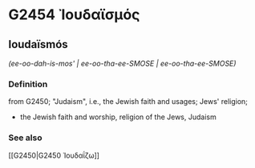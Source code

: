 # G2454 Ἰουδαϊσμός

## Ioudaïsmós

_(ee-oo-dah-is-mos' | ee-oo-tha-ee-SMOSE | ee-oo-tha-ee-SMOSE)_

### Definition

from G2450; "Judaism", i.e., the Jewish faith and usages; Jews' religion; 

- the Jewish faith and worship, religion of the Jews, Judaism

### See also

[[G2450|G2450 Ἰουδαΐζω]]

